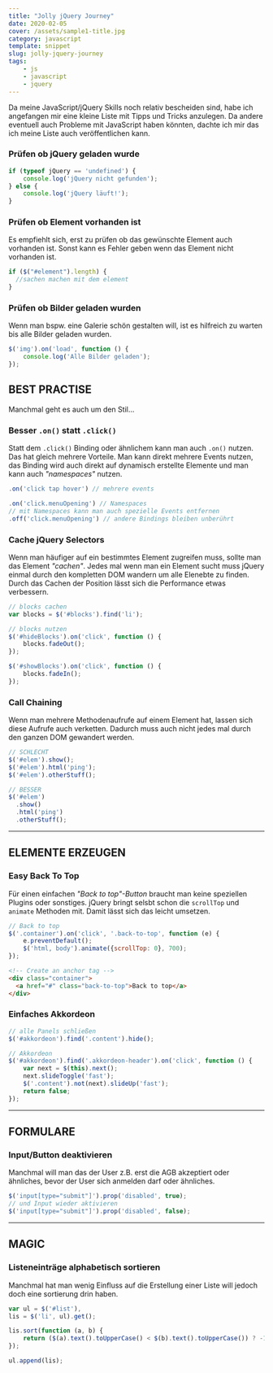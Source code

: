 ```yaml
---
title: "Jolly jQuery Journey"
date: 2020-02-05
cover: /assets/sample1-title.jpg
category: javascript
template: snippet
slug: jolly-jquery-journey
tags:
    - js
    - javascript
    - jquery
---
```


Da meine JavaScript/jQuery Skills noch relativ bescheiden sind, habe ich angefangen mir eine kleine Liste mit Tipps und Tricks anzulegen.
Da andere eventuell auch Probleme mit JavaScript haben könnten, dachte ich mir das ich meine Liste auch veröffentlichen kann.

### Prüfen ob jQuery geladen wurde

```js
if (typeof jQuery == 'undefined') {
    console.log('jQuery nicht gefunden');
} else {
    console.log('jQuery läuft!');
}
```

### Prüfen ob Element vorhanden ist

Es empfiehlt sich, erst zu prüfen ob das gewünschte Element auch vorhanden ist. Sonst kann es Fehler geben wenn das Element nicht vorhanden ist.

```js
if ($("#element").length) {
  //sachen machen mit dem element
}
```

### Prüfen ob Bilder geladen wurden

Wenn man bspw. eine Galerie schön gestalten will, ist es hilfreich zu warten bis alle Bilder geladen wurden.

```js
$('img').on('load', function () {
    console.log('Alle Bilder geladen');
});
```
## BEST PRACTISE

Manchmal geht es auch um den Stil...

### Besser `.on()` statt `.click()`

Statt dem `.click()` Binding oder ähnlichem kann man auch `.on()` nutzen. Das hat gleich mehrere Vorteile. Man kann direkt mehrere Events nutzen, das Binding wird auch direkt auf dynamisch erstellte Elemente und man kann auch _"namespaces"_ nutzen.

```js
.on('click tap hover') // mehrere events

.on('click.menuOpening') // Namespaces
// mit Namespaces kann man auch spezielle Events entfernen
.off('click.menuOpening') // andere Bindings bleiben unberührt

```

### Cache jQuery Selectors

Wenn man häufiger auf ein bestimmtes Element zugreifen muss, sollte man das Element _"cachen"_. Jedes mal wenn man ein Element sucht muss jQuery einmal durch den kompletten DOM wandern um alle Elenebte zu finden. Durch das Cachen der Position lässt sich die Performance etwas verbessern.

```js
// blocks cachen
var blocks = $('#blocks').find('li');

// blocks nutzen
$('#hideBlocks').on('click', function () {
    blocks.fadeOut();
});

$('#showBlocks').on('click', function () {
    blocks.fadeIn();
});

```

### Call Chaining

Wenn man mehrere Methodenaufrufe auf einem Element hat, lassen sich diese Aufrufe auch verketten. Dadurch muss auch nicht jedes mal durch den ganzen DOM gewandert werden.

```js
// SCHLECHT
$('#elem').show();
$('#elem').html('ping');
$('#elem').otherStuff();

// BESSER
$('#elem')
  .show()
  .html('ping')
  .otherStuff();
```


---

## ELEMENTE ERZEUGEN

### Easy Back To Top

Für einen einfachen _"Back to top"-Button_ braucht man keine speziellen Plugins oder sonstiges. jQuery bringt selsbt schon die `scrollTop` und `animate` Methoden mit. Damit lässt sich das leicht umsetzen.

```js
// Back to top
$('.container').on('click', '.back-to-top', function (e) {
    e.preventDefault();
    $('html, body').animate({scrollTop: 0}, 700);
});
```

```html
<!-- Create an anchor tag -->
<div class="container">
  <a href="#" class="back-to-top">Back to top</a>
</div>
```

### Einfaches Akkordeon

```js
// alle Panels schließen
$('#akkordeon').find('.content').hide();

// Akkordeon
$('#akkordeon').find('.akkordeon-header').on('click', function () {
    var next = $(this).next();
    next.slideToggle('fast');
    $('.content').not(next).slideUp('fast');
    return false;
});
```

---

## FORMULARE

### Input/Button deaktivieren

Manchmal will man das der User z.B. erst die AGB akzeptiert oder ähnliches, bevor der User sich anmelden darf oder ähnliches.

```js
$('input[type="submit"]').prop('disabled', true);
// und Input wieder aktivieren
$('input[type="submit"]').prop('disabled', false);
```


---

## MAGIC

### Listeneinträge alphabetisch sortieren

Manchmal hat man wenig Einfluss auf die Erstellung einer Liste will jedoch doch eine sortierung drin haben.

```js
var ul = $('#list'),
lis = $('li', ul).get();

lis.sort(function (a, b) {
    return ($(a).text().toUpperCase() < $(b).text().toUpperCase()) ? -1 : 1;
});

ul.append(lis);
```
